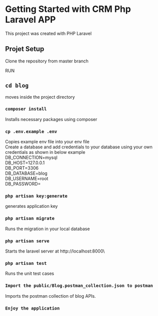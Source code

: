 # Getting Started with CRM  Php Laravel APP

This project was created with PHP Laravel

## Projet Setup
Clone the repository from master branch

RUN

## `cd blog`
moves inside the project directory

### `composer install`
Installs necessary packages using composer

### `cp .env.example .env`
Copies example env file into your env file\
Create a database and add credentials to your database using your own credentials as shown in below example\
DB_CONNECTION=mysql\
DB_HOST=127.0.0.1\
DB_PORT=3306\
DB_DATABASE=blog\
DB_USERNAME=root\
DB_PASSWORD=

### `php artisan key:generate`
generates application key

### `php artisan migrate`
Runs the migration in your local database

### `php artisan serve`
Starts the laravel server at http://localhost:8000\

### `php artisan test`
Runs the unit test cases

### `Import the public/Blog.postman_collection.json to postman `
Imports the postman collection of blog APIs.

### `Enjoy the application`
